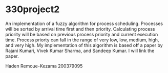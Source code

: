 # 330project2
An implementation of a fuzzy algorithm for process scheduling. Processes will be sorted by arrival time first and then priority. Calculating process priority will be based on previous process priority and current execution time. Process priorty can fall in the range of very low, low, medium, high, and very high. My implementation of this algorithm is based off a paper by Rajani Kumari, Vivek Kumar Sharma, and Sandeep Kumar. I will link the paper.

Haden Remoue-Kezama
200379095


